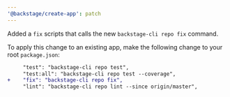 ```yaml
---
'@backstage/create-app': patch
---
```


Added a `fix` scripts that calls the new `backstage-cli repo fix` command.

To apply this change to an existing app, make the following change to your root `package.json`:

```diff
     "test": "backstage-cli repo test",
     "test:all": "backstage-cli repo test --coverage",
+    "fix": "backstage-cli repo fix",
     "lint": "backstage-cli repo lint --since origin/master",
```
